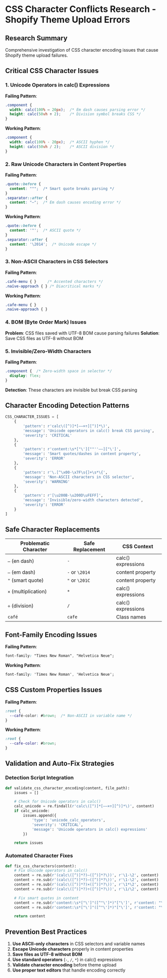 # CSS Character Conflicts Research - Shopify Theme Upload Errors

## Research Summary

Comprehensive investigation of CSS character encoding issues that cause Shopify theme upload failures.

## Critical CSS Character Issues

### 1. Unicode Operators in calc() Expressions

**Failing Pattern**:
```css
.component {
  width: calc(100% – 20px);  /* Em dash causes parsing error */
  height: calc(50vh ÷ 2);    /* Division symbol breaks CSS */
}
```

**Working Pattern**:
```css
.component {
  width: calc(100% - 20px);  /* ASCII hyphen */
  height: calc(50vh / 2);    /* ASCII division */
}
```

### 2. Raw Unicode Characters in Content Properties

**Failing Pattern**:
```css
.quote::before {
  content: """;  /* Smart quote breaks parsing */
}
.separator::after {
  content: "—";  /* Em dash causes encoding error */
}
```

**Working Pattern**:
```css
.quote::before {
  content: '"';  /* ASCII quote */
}
.separator::after {
  content: '\2014';  /* Unicode escape */
}
```

### 3. Non-ASCII Characters in CSS Selectors

**Failing Pattern**:
```css
.café-menu { }     /* Accented characters */
.naïve-approach { } /* Diacritical marks */
```

**Working Pattern**:
```css
.cafe-menu { }
.naive-approach { }
```

### 4. BOM (Byte Order Mark) Issues

**Problem**: CSS files saved with UTF-8 BOM cause parsing failures
**Solution**: Save CSS files as UTF-8 without BOM

### 5. Invisible/Zero-Width Characters

**Failing Pattern**:
```css
.component​ {  /* Zero-width space in selector */
  display: flex;
}
```

**Detection**: These characters are invisible but break CSS parsing

## Character Encoding Detection Patterns

```python
CSS_CHARACTER_ISSUES = [
    {
        'pattern': r'calc\([^)]*[–—×÷][^)]*\)',
        'message': 'Unicode operators in calc() break CSS parsing',
        'severity': 'CRITICAL'
    },
    {
        'pattern': r'content:\s*["\'][""''–—]["\']',
        'message': 'Smart quotes/dashes in content property',
        'severity': 'ERROR'
    },
    {
        'pattern': r'\.[^\x00-\x7F\s{]+\s*\{',
        'message': 'Non-ASCII characters in CSS selector',
        'severity': 'WARNING'
    },
    {
        'pattern': r'[\u200B-\u200D\uFEFF]',
        'message': 'Invisible/zero-width characters detected',
        'severity': 'ERROR'
    }
]
```

## Safe Character Replacements

| Problematic Character | Safe Replacement | CSS Context |
|----------------------|------------------|-------------|
| `–` (en dash) | `-` | calc() expressions |
| `—` (em dash) | `-` or `\2014` | content property |
| `"` (smart quote) | `"` or `\201C` | content property |
| `×` (multiplication) | `*` | calc() expressions |
| `÷` (division) | `/` | calc() expressions |
| `café` | `cafe` | Class names |

## Font-Family Encoding Issues

**Failing Pattern**:
```css
font-family: "Times New Roman", "Helvetica Neue";
```

**Working Pattern**:
```css
font-family: 'Times New Roman', 'Helvetica Neue';
```

## CSS Custom Properties Issues

**Failing Pattern**:
```css
:root {
  --café-color: #brown;  /* Non-ASCII in variable name */
}
```

**Working Pattern**:
```css
:root {
  --cafe-color: #brown;
}
```

## Validation and Auto-Fix Strategies

### Detection Script Integration
```python
def validate_css_character_encoding(content, file_path):
    issues = []

    # Check for Unicode operators in calc()
    calc_unicode = re.findall(r'calc\([^)]*[–—×÷][^)]*\)', content)
    if calc_unicode:
        issues.append({
            'type': 'unicode_calc_operators',
            'severity': 'CRITICAL',
            'message': 'Unicode operators in calc() expressions'
        })

    return issues
```

### Automated Character Fixes
```python
def fix_css_characters(content):
    # Fix Unicode operators in calc()
    content = re.sub(r'(calc\([^)]*?)–([^)]*?\))', r'\1-\2', content)
    content = re.sub(r'(calc\([^)]*?)—([^)]*?\))', r'\1-\2', content)
    content = re.sub(r'(calc\([^)]*?)×([^)]*?\))', r'\1*\2', content)
    content = re.sub(r'(calc\([^)]*?)÷([^)]*?\))', r'\1/\2', content)

    # Fix smart quotes in content
    content = re.sub(r'content:\s*["\']"([^"\']*)"["\']', r'content: "\1"', content)
    content = re.sub(r'content:\s*["\']"([^"\']*)"["\']', r'content: "\1"', content)

    return content
```

## Prevention Best Practices

1. **Use ASCII-only characters** in CSS selectors and variable names
2. **Escape Unicode characters** properly in content properties
3. **Save files as UTF-8 without BOM**
4. **Use standard operators** (`-`, `/`, `*`) in calc() expressions
5. **Validate character encoding** before theme upload
6. **Use proper text editors** that handle encoding correctly